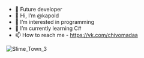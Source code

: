 - 💞️ Future developer
- 👋 Hi, I’m @kapold
- 👀 I’m interested in programming
- 🌱 I’m currently learning C#
- 📫 How to reach me - https://vk.com/chivomadaa

<!---
kapold/kapold is a ✨ special ✨ repository because its `README.md` (this file) appears on your GitHub profile.
You can click the Preview link to take a look at your changes.
--->
![Slime_Town_3](https://user-images.githubusercontent.com/87274587/172248970-661829e3-20c0-47b0-85ea-2d85f14714ae.gif)
